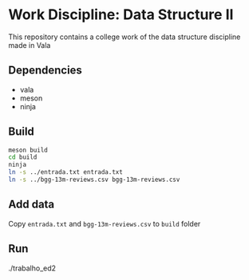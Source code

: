 # Work Discipline: Data Structure II

This repository contains a college work of the data structure discipline made in Vala

## Dependencies

- vala
- meson
- ninja

## Build

```sh
meson build
cd build
ninja
ln -s ../entrada.txt entrada.txt
ln -s ../bgg-13m-reviews.csv bgg-13m-reviews.csv
```

## Add data

Copy `entrada.txt` and `bgg-13m-reviews.csv` to `build` folder

## Run

./trabalho_ed2
